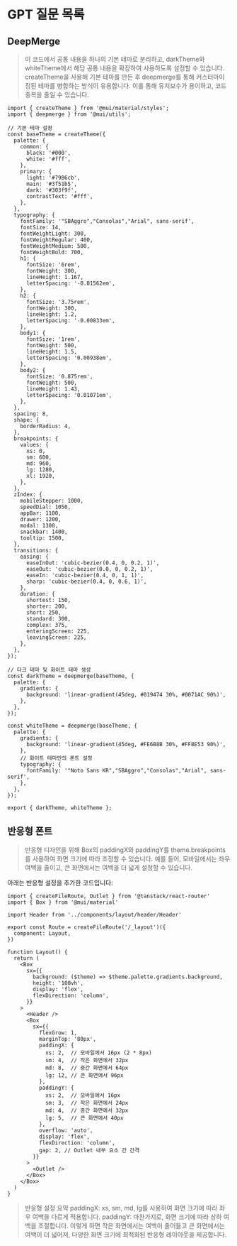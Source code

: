 # GPT 질문 목록

## DeepMerge

> 이 코드에서 공통 내용을 하나의 기본 테마로 분리하고, darkTheme와 whiteTheme에서 해당 공통 내용을 확장하여 사용하도록 설정할 수 있습니다. createTheme을 사용해 기본 테마를 만든 후 deepmerge를 통해 커스터마이징된 테마를 병합하는 방식이 유용합니다. 이를 통해 유지보수가 용이하고, 코드 중복을 줄일 수 있습니다.

```tsx
import { createTheme } from '@mui/material/styles';
import { deepmerge } from '@mui/utils';

// 기본 테마 설정
const baseTheme = createTheme({
  palette: {
    common: {
      black: '#000',
      white: '#fff',
    },
    primary: {
      light: '#7986cb',
      main: '#3f51b5',
      dark: '#303f9f',
      contrastText: '#fff',
    },
  },
  typography: {
    fontFamily: '"SBAggro","Consolas","Arial", sans-serif',
    fontSize: 14,
    fontWeightLight: 300,
    fontWeightRegular: 400,
    fontWeightMedium: 500,
    fontWeightBold: 700,
    h1: {
      fontSize: '6rem',
      fontWeight: 300,
      lineHeight: 1.167,
      letterSpacing: '-0.01562em',
    },
    h2: {
      fontSize: '3.75rem',
      fontWeight: 300,
      lineHeight: 1.2,
      letterSpacing: '-0.00833em',
    },
    body1: {
      fontSize: '1rem',
      fontWeight: 500,
      lineHeight: 1.5,
      letterSpacing: '0.00938em',
    },
    body2: {
      fontSize: '0.875rem',
      fontWeight: 500,
      lineHeight: 1.43,
      letterSpacing: '0.01071em',
    },
  },
  spacing: 8,
  shape: {
    borderRadius: 4,
  },
  breakpoints: {
    values: {
      xs: 0,
      sm: 600,
      md: 960,
      lg: 1280,
      xl: 1920,
    },
  },
  zIndex: {
    mobileStepper: 1000,
    speedDial: 1050,
    appBar: 1100,
    drawer: 1200,
    modal: 1300,
    snackbar: 1400,
    tooltip: 1500,
  },
  transitions: {
    easing: {
      easeInOut: 'cubic-bezier(0.4, 0, 0.2, 1)',
      easeOut: 'cubic-bezier(0.0, 0, 0.2, 1)',
      easeIn: 'cubic-bezier(0.4, 0, 1, 1)',
      sharp: 'cubic-bezier(0.4, 0, 0.6, 1)',
    },
    duration: {
      shortest: 150,
      shorter: 200,
      short: 250,
      standard: 300,
      complex: 375,
      enteringScreen: 225,
      leavingScreen: 225,
    },
  },
});

// 다크 테마 및 화이트 테마 생성
const darkTheme = deepmerge(baseTheme, {
  palette: {
    gradients: {
      background: 'linear-gradient(45deg, #019474 30%, #0071AC 90%)',
    },
  },
});

const whiteTheme = deepmerge(baseTheme, {
  palette: {
    gradients: {
      background: 'linear-gradient(45deg, #FE6B8B 30%, #FF8E53 90%)',
    },
    // 화이트 테마만의 폰트 설정
    typography: {
      fontFamily: '"Noto Sans KR","SBAggro","Consolas","Arial", sans-serif',
    },
  },
});

export { darkTheme, whiteTheme };
```

## 반응형 폰트

> 반응형 디자인을 위해 Box의 paddingX와 paddingY를 theme.breakpoints를 사용하여 화면 크기에 따라 조정할 수 있습니다. 예를 들어, 모바일에서는 좌우 여백을 줄이고, 큰 화면에서는 여백을 더 넓게 설정할 수 있습니다.

아래는 반응형 설정을 추가한 코드입니다:

```tsx
import { createFileRoute, Outlet } from '@tanstack/react-router'
import { Box } from '@mui/material'

import Header from '../components/layout/header/Header'

export const Route = createFileRoute('/_layout')({
  component: Layout,
})

function Layout() {
  return (
    <Box
      sx={{
        background: ($theme) => $theme.palette.gradients.background,
        height: '100vh',
        display: 'flex',
        flexDirection: 'column',
      }}
    >
      <Header />
      <Box
        sx={{
          flexGrow: 1,
          marginTop: '80px',
          paddingX: {
            xs: 2,  // 모바일에서 16px (2 * 8px)
            sm: 4,  // 작은 화면에서 32px
            md: 8,  // 중간 화면에서 64px
            lg: 12, // 큰 화면에서 96px
          },
          paddingY: {
            xs: 2,  // 모바일에서 16px
            sm: 3,  // 작은 화면에서 24px
            md: 4,  // 중간 화면에서 32px
            lg: 5,  // 큰 화면에서 40px
          },
          overflow: 'auto',
          display: 'flex',
          flexDirection: 'column',
          gap: 2, // Outlet 내부 요소 간 간격
        }}
      >
        <Outlet />
      </Box>
    </Box>
  )
}
```

> 반응형 설정 요약
paddingX: xs, sm, md, lg를 사용하여 화면 크기에 따라 좌우 여백을 다르게 적용합니다.
paddingY: 마찬가지로, 화면 크기에 따라 상하 여백을 조절합니다.
이렇게 하면 작은 화면에서는 여백이 줄어들고 큰 화면에서는 여백이 더 넓어져, 다양한 화면 크기에 최적화된 반응형 레이아웃을 제공합니다.